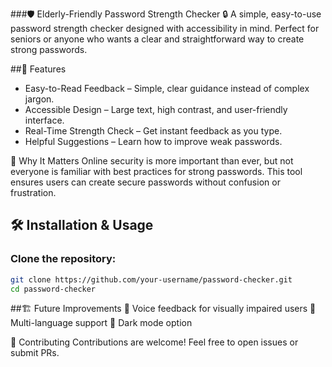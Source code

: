 ###🛡️ Elderly-Friendly Password Strength Checker 🔒
A simple, easy-to-use password strength checker designed with accessibility in mind. Perfect for seniors or anyone who wants a clear and straightforward way to create strong passwords.

##🌟 Features
- Easy-to-Read Feedback – Simple, clear guidance instead of complex jargon.
- Accessible Design – Large text, high contrast, and user-friendly interface.
- Real-Time Strength Check – Get instant feedback as you type.
- Helpful Suggestions – Learn how to improve weak passwords.

🎯 Why It Matters
Online security is more important than ever, but not everyone is familiar with best practices for strong passwords. This tool ensures users can create secure passwords without confusion or frustration.

## 🛠️ Installation & Usage

### Clone the repository:
```bash
git clone https://github.com/your-username/password-checker.git
cd password-checker
```

##🏗️ Future Improvements
🔹 Voice feedback for visually impaired users
🔹 Multi-language support
🔹 Dark mode option

🤝 Contributing
Contributions are welcome! Feel free to open issues or submit PRs.
